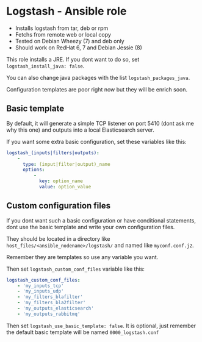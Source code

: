 # Logstash - Ansible role

 * Installs logstash from tar, deb or rpm
 * Fetchs from remote web or local copy
 * Tested on Debian Wheezy (7) and deb only
 * Should work on RedHat 6, 7 and Debian Jessie (8)


This role installs a JRE. If you dont want to do so, set `logstash_install_java: false`.

You can also change java packages with the list `logstash_packages_java`.

Configuration templates are poor right now but they will be enrich soon.

## Basic template

By default, it will generate a simple TCP listener on port 5410 (dont ask me why this one) and outputs into a local Elasticsearch server.

If you want some extra basic configuration, set these variables like this:

```yaml
logstash_(inputs|filters|outputs):
    -
      type: (input|filter|output)_name
      options:
          -
            key: option_name
            value: option_value
```

## Custom configuration files

If you dont want such a basic configuration or have conditional statements, dont use the basic template and write your own configuration files.

They should be located in a directory like `host_files/<ansible_nodename>/logstash/` and named like `myconf.conf.j2`.

Remember they are templates so use any variable you want.

Then set `logstash_custom_conf_files` variable like this:

```yaml
logstash_custom_conf_files:
    - 'my_inputs_tcp'
    - 'my_inputs_udp'
    - 'my_filters_blafilter'
    - 'my_filters_bla2filter'
    - 'my_outputs_elasticsearch'
    - 'my_outputs_rabbitmq'
```

Then set `logstash_use_basic_template: false`. It is optional, just remember the default basic template will be named `0000_logstash.conf`
